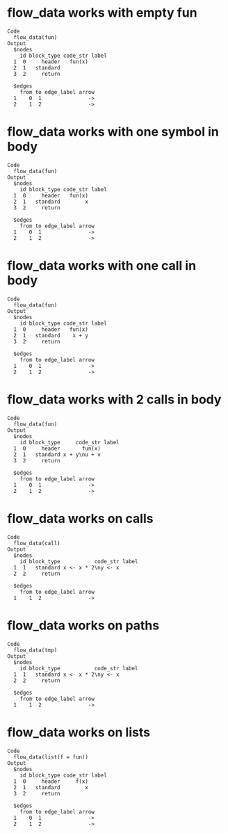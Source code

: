# flow_data works with empty fun

    Code
      flow_data(fun)
    Output
      $nodes
        id block_type code_str label
      1  0     header   fun(x)      
      2  1   standard               
      3  2     return               
      
      $edges
        from to edge_label arrow
      1    0  1               ->
      2    1  2               ->
      

# flow_data works with one symbol in body

    Code
      flow_data(fun)
    Output
      $nodes
        id block_type code_str label
      1  0     header   fun(x)      
      2  1   standard        x      
      3  2     return               
      
      $edges
        from to edge_label arrow
      1    0  1               ->
      2    1  2               ->
      

# flow_data works with one call in body

    Code
      flow_data(fun)
    Output
      $nodes
        id block_type code_str label
      1  0     header   fun(x)      
      2  1   standard    x + y      
      3  2     return               
      
      $edges
        from to edge_label arrow
      1    0  1               ->
      2    1  2               ->
      

# flow_data works with 2 calls in body

    Code
      flow_data(fun)
    Output
      $nodes
        id block_type     code_str label
      1  0     header       fun(x)      
      2  1   standard x + y\nu + v      
      3  2     return                   
      
      $edges
        from to edge_label arrow
      1    0  1               ->
      2    1  2               ->
      

# flow_data works on calls

    Code
      flow_data(call)
    Output
      $nodes
        id block_type           code_str label
      1  1   standard x <- x * 2\ny <- x      
      2  2     return                         
      
      $edges
        from to edge_label arrow
      1    1  2               ->
      

# flow_data works on paths

    Code
      flow_data(tmp)
    Output
      $nodes
        id block_type           code_str label
      1  1   standard x <- x * 2\ny <- x      
      2  2     return                         
      
      $edges
        from to edge_label arrow
      1    1  2               ->
      

# flow_data works on lists

    Code
      flow_data(list(f = fun))
    Output
      $nodes
        id block_type code_str label
      1  0     header     f(x)      
      2  1   standard        x      
      3  2     return               
      
      $edges
        from to edge_label arrow
      1    0  1               ->
      2    1  2               ->
      

